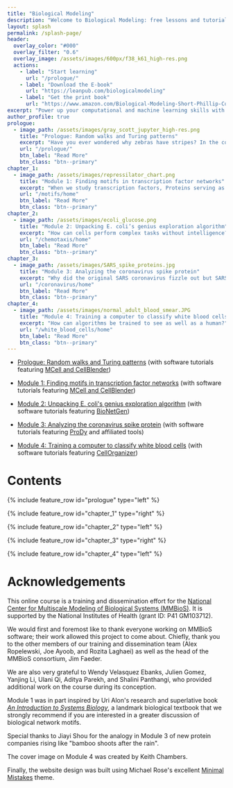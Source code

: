 ```yaml
---
title: "Biological Modeling"
description: "Welcome to Biological Modeling: free lessons and tutorials that blend computation with life science, plus a companion textbook."
layout: splash
permalink: /splash-page/
header:
  overlay_color: "#000"
  overlay_filter: "0.6"
  overlay_image: /assets/images/600px/f38_k61_high-res.png
  actions:
    - label: "Start learning"
      url: "/prologue/"
    - label: "Download the E-book"
      url: "https://leanpub.com/biologicalmodeling"
    - label: "Get the print book"
      url: "https://www.amazon.com/Biological-Modeling-Short-Phillip-Compeau/dp/B0BT6B2B8W"
excerpt: "Power up your computational and machine learning skills with our free course on modeling biological systems at multiple scales."
author_profile: true
prologue:
  - image_path: /assets/images/gray_scott_jupyter_high-res.png
    title: "Prologue: Random walks and Turing patterns"
    excerpt: "Have you ever wondered why zebras have stripes? In the course prologue, we will see how a simple predator-prey dynamic at the level of particles can result in a reaction-diffusion system in which stripes and spots appear spontaneously from random interactions."
    url: "/prologue/"
    btn_label: "Read More"
    btn_class: "btn--primary"
chapter_1:
  - image_path: /assets/images/repressilator_chart.png
    title: "Module 1: Finding motifs in transcription factor networks"
    excerpt: "When we study transcription factors, Proteins serving as master gene regulators in the cell.  we find remarkable and surprising patterns in how they regulate each other. For example, even in simple organisms, transcription factors will often regulate themselves. In this module, we build models to help us explain why patterns of gene regulation have arisen from an evolutionary perspective."
    url: "/motifs/home"
    btn_label: "Read More"
    btn_class: "btn--primary"
chapter_2:
  - image_path: /assets/images/ecoli_glucose.png
    title: "Module 2: Unpacking E. coli’s genius exploration algorithm"
    excerpt: "How can cells perform complex tasks without intelligence?"
    url: "/chemotaxis/home"
    btn_label: "Read More"
    btn_class: "btn--primary"
chapter_3:
  - image_path: /assets/images/SARS_spike_proteins.jpg
    title: "Module 3: Analyzing the coronavirus spike protein"
    excerpt: "Why did the original SARS coronavirus fizzle out but SARS-CoV-2 spread like wildfire around the planet?"
    url: "/coronavirus/home"
    btn_label: "Read More"
    btn_class: "btn--primary"
chapter_4:
  - image_path: /assets/images/normal_adult_blood_smear.JPG
    title: "Module 4: Training a computer to classify white blood cells"
    excerpt: "How can algorithms be trained to see as well as a human?"
    url: "/white_blood_cells/home"
    btn_label: "Read More"
    btn_class: "btn--primary"
---
```


* [Prologue: Random walks and Turing patterns](../prologue/) (with software tutorials featuring <a href="https://mcell.org" target="_blank">MCell and CellBlender</a>)

* [Module 1: Finding motifs in transcription factor networks](../motifs/home) (with software tutorials featuring <a href="https://mcell.org" target="_blank">MCell and CellBlender</a>)

* [Module 2: Unpacking E. coli's genius exploration algorithm](../chemotaxis/home) (with software tutorials featuring <a href="http://bionetgen.org" target="_blank">BioNetGen</a>)

* [Module 3: Analyzing the coronavirus spike protein](../coronavirus/home) (with software tutorials featuring <a href="http://prody.csb.pitt.edu" target="_blank">ProDy</a> and affiliated tools)

* [Module 4: Training a computer to classify white blood cells](../white_blood_cells/home) (with software tutorials featuring <a href="http://www.cellorganizer.org" target="_blank">CellOrganizer</a>)

# Contents

{% include feature_row id="prologue" type="left" %}

{% include feature_row id="chapter_1" type="right" %}

{% include feature_row id="chapter_2" type="left" %}

{% include feature_row id="chapter_3" type="right" %}

{% include feature_row id="chapter_4" type="left" %}

# Acknowledgements

This online course is a training and dissemination effort for the <a href="https://mmbios.pitt.edu" target="_blank">National Center for Multiscale Modeling of Biological Systems (MMBioS)</a>. It is supported by the National Institutes of Health (grant ID: P41 GM103712).

We would first and foremost like to thank everyone working on MMBioS software; their work allowed this project to come about. Chiefly, thank you to the other members of our training and dissemination team (Alex Ropelewski, Joe Ayoob, and Rozita Laghaei) as well as the head of the MMBioS consortium, Jim Faeder.

We are also very grateful to Wendy Velasquez Ebanks, Julien Gomez, Yanjing Li, Ulani Qi, Aditya Parekh, and Shalini Panthangi, who provided additional work on the course during its conception.

Module 1 was in part inspired by Uri Alon's research and superlative book <a href="https://www.amazon.com/Introduction-Systems-Biology-Mathematical-Computational/dp/1439837171" target="_blank"><i>An Introduction to Systems Biology</i></a>, a landmark biological textbook that we strongly recommend if you are interested in a greater discussion of biological network motifs.

Special thanks to Jiayi Shou for the analogy in Module 3 of new protein companies rising like "bamboo shoots after the rain".

The cover image on Module 4 was created by Keith Chambers.

Finally, the website design was built using Michael Rose's excellent <a href="https://mmistakes.github.io/minimal-mistakes/" target="_blank">Minimal Mistakes</a> theme.

